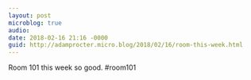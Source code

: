 ```yaml
---
layout: post
microblog: true
audio: 
date: 2018-02-16 21:16 -0000
guid: http://adamprocter.micro.blog/2018/02/16/room-this-week.html
---
```

Room 101 this week so good. #room101
